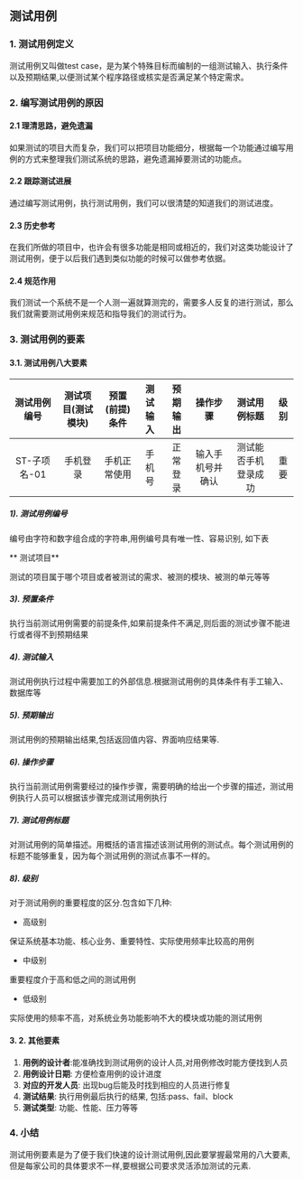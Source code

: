 ## 测试用例

### 1. 测试用例定义

测试用例又叫做test case，是为某个特殊目标而编制的一组测试输入、执行条件以及预期结果,以便测试某个程序路径或核实是否满足某个特定需求。

### 2. 编写测试用例的原因

#### **2.1  理清思路，避免遗漏**

如果测试的项目大而复杂，我们可以把项目功能细分，根据每一个功能通过编写用例的方式来整理我们测试系统的思路，避免遗漏掉要测试的功能点。

#### **2.2  跟踪测试进展**

通过编写测试用例，执行测试用例，我们可以很清楚的知道我们的测试进度。

#### **2.3 历史参考**

​	在我们所做的项目中，也许会有很多功能是相同或相近的，我们对这类功能设计了测试用例，便于以后我们遇到类似功能的时候可以做参考依据。

#### **2.4  规范作用**

​	我们测试一个系统不是一个人测一遍就算测完的，需要多人反复的进行测试，那么我们就需要测试用例来规范和指导我们的测试行为。

### 3. 测试用例的要素

#### 3.1. 测试用例八大要素

| 测试用例编号 | 测试项目(测试模块) | 预置(前提)条件 | 测试输入 | 预期输出 |     操作步骤     |     测试用例标题     | 级别 |
| :----------: | :----------------: | :------------: | :------: | :------: | :--------------: | :------------------: | :--: |
| ST-子项名-01 |      手机登录      |  手机正常使用  |  手机号  | 正常登录 | 输入手机号并确认 | 测试能否手机登录成功 | 重要 |

##### **1).  测试用例编号**

编号由字符和数字组合成的字符串,用例编号具有唯一性、容易识别, 如下表

** 测试项目**

测试的项目属于哪个项目或者被测试的需求、被测的模块、被测的单元等等

##### **3). 预置条件**

执行当前测试用例需要的前提条件,如果前提条件不满足,则后面的测试步骤不能进行或者得不到预期结果

##### **4). 测试输入**

测试用例执行过程中需要加工的外部信息.根据测试用例的具体条件有手工输入、数据库等

##### **5). 预期输出**

测试用例的预期输出结果,包括返回值内容、界面响应结果等.

##### **6). 操作步骤**

执行当前测试用例需要经过的操作步骤，需要明确的给出一个步骤的描述，测试用例执行人员可以根据该步骤完成测试用例执行

##### **7). 测试用例标题**

对测试用例的简单描述。用概括的语言描述该测试用例的测试点。每个测试用例的标题不能够重复，因为每个测试用例的测试点事不一样的。

##### **8). 级别**

对于测试用例的重要程度的区分.包含如下几种:

- 高级别

保证系统基本功能、核心业务、重要特性、实际使用频率比较高的用例

- 中级别

重要程度介于高和低之间的测试用例

- 低级别

实际使用的频率不高，对系统业务功能影响不大的模块或功能的测试用例

#### 3. 2. 其他要素

1. **用例的设计者**:能准确找到测试用例的设计人员,对用例修改时能方便找到人员
2. **用例设计日期**: 方便检查用例的设计进度
3. **对应的开发人员**: 出现bug后能及时找到相应的人员进行修复
4. **测试结果**: 执行用例最后执行的结果, 包括:pass、fail、block
5. **测试类型**: 功能、性能、压力等等

### 4. 小结

测试用例要素是为了便于我们快速的设计测试用例,因此要掌握最常用的八大要素,但是每家公司的具体要求不一样,要根据公司要求灵活添加测试的元素.









